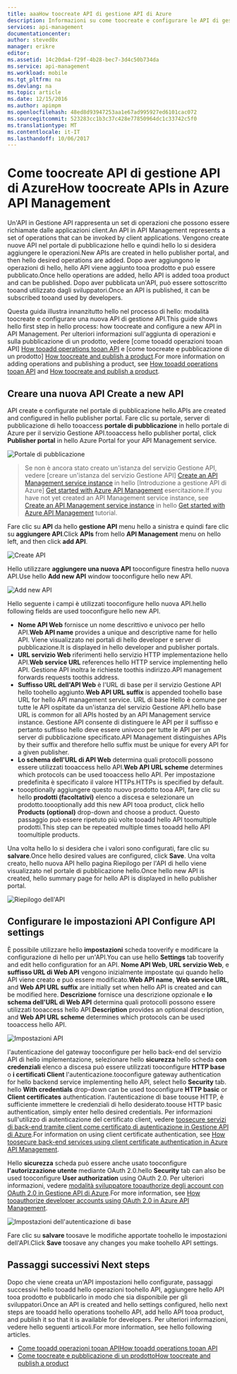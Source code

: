 ```yaml
---
title: aaaHow toocreate API di gestione API di Azure
description: Informazioni su come toocreate e configurare le API di gestione API di Azure.
services: api-management
documentationcenter: 
author: steved0x
manager: erikre
editor: 
ms.assetid: 14c20da4-f29f-4b28-bec7-3d4c50b734da
ms.service: api-management
ms.workload: mobile
ms.tgt_pltfrm: na
ms.devlang: na
ms.topic: article
ms.date: 12/15/2016
ms.author: apimpm
ms.openlocfilehash: 48ed8d93947253aa1e67ad995927ed6101cac072
ms.sourcegitcommit: 523283cc1b3c37c428e77850964dc1c33742c5f0
ms.translationtype: MT
ms.contentlocale: it-IT
ms.lasthandoff: 10/06/2017
---
```

# <a name="how-toocreate-apis-in-azure-api-management"></a><span data-ttu-id="f867f-103">Come toocreate API di gestione API di Azure</span><span class="sxs-lookup"><span data-stu-id="f867f-103">How toocreate APIs in Azure API Management</span></span>
<span data-ttu-id="f867f-104">Un'API in Gestione API rappresenta un set di operazioni che possono essere richiamate dalle applicazioni client.</span><span class="sxs-lookup"><span data-stu-id="f867f-104">An API in API Management represents a set of operations that can be invoked by client applications.</span></span> <span data-ttu-id="f867f-105">Vengono create nuove API nel portale di pubblicazione hello e quindi hello lo si desidera aggiungere le operazioni.</span><span class="sxs-lookup"><span data-stu-id="f867f-105">New APIs are created in hello publisher portal, and then hello desired operations are added.</span></span> <span data-ttu-id="f867f-106">Dopo aver aggiungono le operazioni di hello, hello API viene aggiunto tooa prodotto e può essere pubblicato.</span><span class="sxs-lookup"><span data-stu-id="f867f-106">Once hello operations are added, hello API is added tooa product and can be published.</span></span> <span data-ttu-id="f867f-107">Dopo aver pubblicata un'API, può essere sottoscritto tooand utilizzato dagli sviluppatori.</span><span class="sxs-lookup"><span data-stu-id="f867f-107">Once an API is published, it can be subscribed tooand used by developers.</span></span>

<span data-ttu-id="f867f-108">Questa guida illustra innanzitutto hello nel processo di hello: modalità toocreate e configurare una nuova API di gestione API.</span><span class="sxs-lookup"><span data-stu-id="f867f-108">This guide shows hello first step in hello process: how toocreate and configure a new API in API Management.</span></span> <span data-ttu-id="f867f-109">Per ulteriori informazioni sull'aggiunta di operazioni e sulla pubblicazione di un prodotto, vedere [come tooadd operazioni tooan API] [ How tooadd operations tooan API] e [come toocreate e pubblicazione di un prodotto] [ How toocreate and publish a product].</span><span class="sxs-lookup"><span data-stu-id="f867f-109">For more information on adding operations and publishing a product, see [How tooadd operations tooan API][How tooadd operations tooan API] and [How toocreate and publish a product][How toocreate and publish a product].</span></span>

## <span data-ttu-id="f867f-110"><a name="create-new-api"></a>Creare una nuova API</span><span class="sxs-lookup"><span data-stu-id="f867f-110"><a name="create-new-api"> </a>Create a new API</span></span>
<span data-ttu-id="f867f-111">API create e configurate nel portale di pubblicazione hello.</span><span class="sxs-lookup"><span data-stu-id="f867f-111">APIs are created and configured in hello publisher portal.</span></span> <span data-ttu-id="f867f-112">Fare clic su portale, server di pubblicazione di hello tooaccess **portale di pubblicazione** in hello portale di Azure per il servizio Gestione API.</span><span class="sxs-lookup"><span data-stu-id="f867f-112">tooaccess hello publisher portal, click **Publisher portal** in hello Azure Portal for your API Management service.</span></span>

![Portale di pubblicazione][api-management-management-console]

> <span data-ttu-id="f867f-114">Se non è ancora stato creato un'istanza del servizio Gestione API, vedere [creare un'istanza del servizio Gestione API] [ Create an API Management service instance] in hello [Introduzione a gestione API di Azure] [ Get started with Azure API Management] esercitazione.</span><span class="sxs-lookup"><span data-stu-id="f867f-114">If you have not yet created an API Management service instance, see [Create an API Management service instance][Create an API Management service instance] in hello [Get started with Azure API Management][Get started with Azure API Management] tutorial.</span></span>
> 
> 

<span data-ttu-id="f867f-115">Fare clic su **API** da hello **gestione API** menu hello a sinistra e quindi fare clic su **aggiungere API**.</span><span class="sxs-lookup"><span data-stu-id="f867f-115">Click **APIs** from hello **API Management** menu on hello left, and then click **add API**.</span></span>

![Create API][api-management-create-api]

<span data-ttu-id="f867f-117">Hello utilizzare **aggiungere una nuova API** tooconfigure finestra hello nuova API.</span><span class="sxs-lookup"><span data-stu-id="f867f-117">Use hello **Add new API** window tooconfigure hello new API.</span></span>

![Add new API][api-management-add-new-api]

<span data-ttu-id="f867f-119">Hello seguente i campi è utilizzati tooconfigure hello nuova API.</span><span class="sxs-lookup"><span data-stu-id="f867f-119">hello following fields are used tooconfigure hello new API.</span></span>

* <span data-ttu-id="f867f-120">**Nome API Web** fornisce un nome descrittivo e univoco per hello API.</span><span class="sxs-lookup"><span data-stu-id="f867f-120">**Web API name** provides a unique and descriptive name for hello API.</span></span> <span data-ttu-id="f867f-121">Viene visualizzato nei portali di hello developer e server di pubblicazione.</span><span class="sxs-lookup"><span data-stu-id="f867f-121">It is displayed in hello developer and publisher portals.</span></span>
* <span data-ttu-id="f867f-122">**URL servizio Web** riferimenti hello servizio HTTP implementazione hello API.</span><span class="sxs-lookup"><span data-stu-id="f867f-122">**Web service URL** references hello HTTP service implementing hello API.</span></span> <span data-ttu-id="f867f-123">Gestione API inoltra le richieste toothis indirizzo.</span><span class="sxs-lookup"><span data-stu-id="f867f-123">API management forwards requests toothis address.</span></span>
* <span data-ttu-id="f867f-124">**Suffisso URL dell'API Web** è l'URL di base per il servizio Gestione API hello toohello aggiunto.</span><span class="sxs-lookup"><span data-stu-id="f867f-124">**Web API URL suffix** is appended toohello base URL for hello API management service.</span></span> <span data-ttu-id="f867f-125">URL di base Hello è comune per tutte le API ospitate da un'istanza del servizio Gestione API.</span><span class="sxs-lookup"><span data-stu-id="f867f-125">hello base URL is common for all APIs hosted by an API Management service instance.</span></span> <span data-ttu-id="f867f-126">Gestione API consente di distinguere le API per il suffisso e pertanto suffisso hello deve essere univoco per tutte le API per un server di pubblicazione specificato.</span><span class="sxs-lookup"><span data-stu-id="f867f-126">API Management distinguishes APIs by their suffix and therefore hello suffix must be unique for every API for a given publisher.</span></span>
* <span data-ttu-id="f867f-127">**Lo schema dell'URL di API Web** determina quali protocolli possono essere utilizzati tooaccess hello API.</span><span class="sxs-lookup"><span data-stu-id="f867f-127">**Web API URL scheme** determines which protocols can be used tooaccess hello API.</span></span> <span data-ttu-id="f867f-128">Per impostazione predefinita è specificato il valore HTTPs.</span><span class="sxs-lookup"><span data-stu-id="f867f-128">HTTPs is specified by default.</span></span>
* <span data-ttu-id="f867f-129">toooptionally aggiungere questo nuovo prodotto tooa API, fare clic su hello **prodotti (facoltativi)** elenco a discesa e selezionare un prodotto.</span><span class="sxs-lookup"><span data-stu-id="f867f-129">toooptionally add this new API tooa product, click hello **Products (optional)** drop-down and choose a product.</span></span> <span data-ttu-id="f867f-130">Questo passaggio può essere ripetuto più volte tooadd hello API toomultiple prodotti.</span><span class="sxs-lookup"><span data-stu-id="f867f-130">This step can be repeated multiple times tooadd hello API toomultiple products.</span></span>

<span data-ttu-id="f867f-131">Una volta hello lo si desidera che i valori sono configurati, fare clic su **salvare**.</span><span class="sxs-lookup"><span data-stu-id="f867f-131">Once hello desired values are configured, click **Save**.</span></span> <span data-ttu-id="f867f-132">Una volta creato, hello nuova API hello pagina Riepilogo per l'API di hello viene visualizzato nel portale di pubblicazione hello.</span><span class="sxs-lookup"><span data-stu-id="f867f-132">Once hello new API is created, hello summary page for hello API is displayed in hello publisher portal.</span></span>

![Riepilogo dell'API][api-management-api-summary]

## <span data-ttu-id="f867f-134"><a name="configure-api-settings"></a>Configurare le impostazioni API</span><span class="sxs-lookup"><span data-stu-id="f867f-134"><a name="configure-api-settings"> </a>Configure API settings</span></span>
<span data-ttu-id="f867f-135">È possibile utilizzare hello **impostazioni** scheda tooverify e modificare la configurazione di hello per un'API.</span><span class="sxs-lookup"><span data-stu-id="f867f-135">You can use hello **Settings** tab tooverify and edit hello configuration for an API.</span></span> <span data-ttu-id="f867f-136">**Nome API Web**, **URL servizio Web**, e **suffisso URL di Web API** vengono inizialmente impostate qui quando hello API viene creato e può essere modificato.</span><span class="sxs-lookup"><span data-stu-id="f867f-136">**Web API name**, **Web service URL**, and **Web API URL suffix** are initially set when hello API is created and can be modified here.</span></span> <span data-ttu-id="f867f-137">**Descrizione** fornisce una descrizione opzionale e **lo schema dell'URL di Web API** determina quali protocolli possono essere utilizzati tooaccess hello API.</span><span class="sxs-lookup"><span data-stu-id="f867f-137">**Description** provides an optional description, and **Web API URL scheme** determines which protocols can be used tooaccess hello API.</span></span>

![Impostazioni API][api-management-api-settings]

<span data-ttu-id="f867f-139">l'autenticazione del gateway tooconfigure per hello back-end del servizio API di hello implementazione, selezionare hello **sicurezza** hello scheda **con credenziali** elenco a discesa può essere utilizzati tooconfigure **HTTP base** o **i certificati Client** l'autenticazione.</span><span class="sxs-lookup"><span data-stu-id="f867f-139">tooconfigure gateway authentication for hello backend service implementing hello API, select hello **Security** tab. hello **With credentials** drop-down can be used tooconfigure **HTTP basic** or **Client certificates** authentication.</span></span> <span data-ttu-id="f867f-140">l'autenticazione di base toouse HTTP, è sufficiente immettere le credenziali di hello desiderato.</span><span class="sxs-lookup"><span data-stu-id="f867f-140">toouse HTTP basic authentication, simply enter hello desired credentials.</span></span> <span data-ttu-id="f867f-141">Per informazioni sull'utilizzo di autenticazione del certificato client, vedere [toosecure servizi di back-end tramite client come certificato di autenticazione in Gestione API di Azure][How toosecure back-end services using client certificate authentication in Azure API Management].</span><span class="sxs-lookup"><span data-stu-id="f867f-141">For information on using client certificate authentication, see [How toosecure back-end services using client certificate authentication in Azure API Management][How toosecure back-end services using client certificate authentication in Azure API Management].</span></span>

<span data-ttu-id="f867f-142">Hello **sicurezza** scheda può essere anche usato tooconfigure **l'autorizzazione utente** mediante OAuth 2.0.</span><span class="sxs-lookup"><span data-stu-id="f867f-142">hello **Security** tab can also be used tooconfigure **User authorization** using OAuth 2.0.</span></span> <span data-ttu-id="f867f-143">Per ulteriori informazioni, vedere [modalità sviluppatore tooauthorize degli account con OAuth 2.0 in Gestione API di Azure][How tooauthorize developer accounts using OAuth 2.0 in Azure API Management].</span><span class="sxs-lookup"><span data-stu-id="f867f-143">For more information, see [How tooauthorize developer accounts using OAuth 2.0 in Azure API Management][How tooauthorize developer accounts using OAuth 2.0 in Azure API Management].</span></span>

![Impostazioni dell'autenticazione di base][api-management-api-settings-credentials]

<span data-ttu-id="f867f-145">Fare clic su **salvare** toosave le modifiche apportate toohello le impostazioni dell'API.</span><span class="sxs-lookup"><span data-stu-id="f867f-145">Click **Save** toosave any changes you make toohello API settings.</span></span>

## <span data-ttu-id="f867f-146"><a name="next-steps"></a>Passaggi successivi</span><span class="sxs-lookup"><span data-stu-id="f867f-146"><a name="next-steps"> </a>Next steps</span></span>
<span data-ttu-id="f867f-147">Dopo che viene creata un'API impostazioni hello configurate, passaggi successivi hello tooadd hello operazioni toohello API, aggiungere hello API tooa prodotto e pubblicarlo in modo che sia disponibile per gli sviluppatori.</span><span class="sxs-lookup"><span data-stu-id="f867f-147">Once an API is created and hello settings configured, hello next steps are tooadd hello operations toohello API, add hello API tooa product, and publish it so that it is available for developers.</span></span> <span data-ttu-id="f867f-148">Per ulteriori informazioni, vedere hello seguenti articoli.</span><span class="sxs-lookup"><span data-stu-id="f867f-148">For more information, see hello following articles.</span></span>

* <span data-ttu-id="f867f-149">[Come tooadd operazioni tooan API][How tooadd operations tooan API]</span><span class="sxs-lookup"><span data-stu-id="f867f-149">[How tooadd operations tooan API][How tooadd operations tooan API]</span></span>
* <span data-ttu-id="f867f-150">[Come toocreate e pubblicazione di un prodotto][How toocreate and publish a product]</span><span class="sxs-lookup"><span data-stu-id="f867f-150">[How toocreate and publish a product][How toocreate and publish a product]</span></span>

[api-management-create-api]: ./media/api-management-howto-create-apis/api-management-create-api.png
[api-management-management-console]: ./media/api-management-howto-create-apis/api-management-management-console.png
[api-management-add-new-api]: ./media/api-management-howto-create-apis/api-management-add-new-api.png
[api-management-api-settings]: ./media/api-management-howto-create-apis/api-management-api-settings.png
[api-management-api-settings-credentials]: ./media/api-management-howto-create-apis/api-management-api-settings-credentials.png
[api-management-api-summary]: ./media/api-management-howto-create-apis/api-management-api-summary.png
[api-management-echo-operations]: ./media/api-management-howto-create-apis/api-management-echo-operations.png

[What is an API?]: #what-is-api
[Create a new API]: #create-new-api
[Configure API settings]: #configure-api-settings
[Configure API operations]: #configure-api-operations
[Next steps]: #next-steps

[How tooadd operations tooan API]: api-management-howto-add-operations.md
[How toocreate and publish a product]: api-management-howto-add-products.md

[Get started with Azure API Management]: api-management-get-started.md
[Create an API Management service instance]: api-management-get-started.md#create-service-instance
[How toosecure back-end services using client certificate authentication in Azure API Management]: api-management-howto-mutual-certificates.md
[How tooauthorize developer accounts using OAuth 2.0 in Azure API Management]: api-management-howto-oauth2.md

